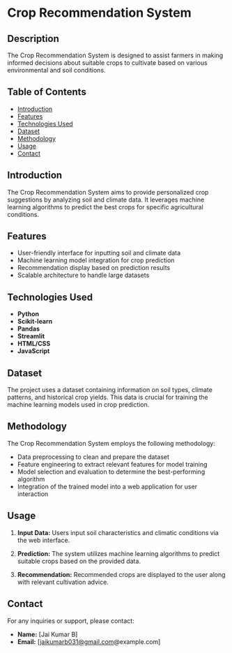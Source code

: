 # Crop Recommendation System

## Description
The Crop Recommendation System is designed to assist farmers in making informed decisions about suitable crops to cultivate based on various environmental and soil conditions.

## Table of Contents
- [Introduction](#introduction)
- [Features](#features)
- [Technologies Used](#technologies-used)
- [Dataset](#dataset)
- [Methodology](#methodology)
- [Usage](#usage)
- [Contact](#contact)

## Introduction
The Crop Recommendation System aims to provide personalized crop suggestions by analyzing soil and climate data. It leverages machine learning algorithms to predict the best crops for specific agricultural conditions.

## Features
- User-friendly interface for inputting soil and climate data
- Machine learning model integration for crop prediction
- Recommendation display based on prediction results
- Scalable architecture to handle large datasets

## Technologies Used
- **Python**
- **Scikit-learn**
- **Pandas**
- **Streamlit**
- **HTML/CSS**
- **JavaScript**

## Dataset
The project uses a dataset containing information on soil types, climate patterns, and historical crop yields. This data is crucial for training the machine learning models used in crop prediction.

## Methodology
The Crop Recommendation System employs the following methodology:
- Data preprocessing to clean and prepare the dataset
- Feature engineering to extract relevant features for model training
- Model selection and evaluation to determine the best-performing algorithm
- Integration of the trained model into a web application for user interaction

## Usage
1. **Input Data:**
   Users input soil characteristics and climatic conditions via the web interface.
   
2. **Prediction:**
   The system utilizes machine learning algorithms to predict suitable crops based on the provided data.
   
3. **Recommendation:**
   Recommended crops are displayed to the user along with relevant cultivation advice.

## Contact
For any inquiries or support, please contact:
- **Name:** [Jai Kumar B]
- **Email:** [jaikumarb031@gmail.com@example.com]
